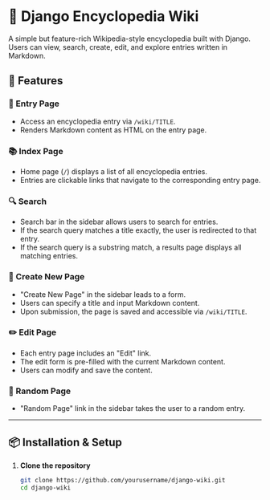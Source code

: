 # 🧠 Django Encyclopedia Wiki

A simple but feature-rich Wikipedia-style encyclopedia built with Django. Users can view, search, create, edit, and explore entries written in Markdown.

## 🔧 Features

### 📄 Entry Page
- Access an encyclopedia entry via `/wiki/TITLE`.
- Renders Markdown content as HTML on the entry page.

### 📚 Index Page
- Home page (`/`) displays a list of all encyclopedia entries.
- Entries are clickable links that navigate to the corresponding entry page.

### 🔍 Search
- Search bar in the sidebar allows users to search for entries.
- If the search query matches a title exactly, the user is redirected to that entry.
- If the search query is a substring match, a results page displays all matching entries.

### 📝 Create New Page
- "Create New Page" in the sidebar leads to a form.
- Users can specify a title and input Markdown content.
- Upon submission, the page is saved and accessible via `/wiki/TITLE`.

### ✏️ Edit Page
- Each entry page includes an "Edit" link.
- The edit form is pre-filled with the current Markdown content.
- Users can modify and save the content.

### 🎲 Random Page
- "Random Page" link in the sidebar takes the user to a random entry.

---

## 📦 Installation & Setup

1. **Clone the repository**
   ```bash
   git clone https://github.com/yourusername/django-wiki.git
   cd django-wiki
